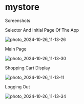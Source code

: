 # mystore


Screenshots


Selector And Initial Page Of The App  

![photo_2024-10-26_11-13-26](https://github.com/user-attachments/assets/5eb1a0c3-99ca-4c7f-87bb-f8b19081c17a)

Main Page

![photo_2024-10-26_11-13-30](https://github.com/user-attachments/assets/f569e86e-b650-44ce-a273-b090c2b32fdc)

Shopping Cart Display

![photo_2024-10-26_11-13-11](https://github.com/user-attachments/assets/a25acd72-4194-44f9-b3ce-e122acc99c9d)

Logging Out

![photo_2024-10-26_11-13-34](https://github.com/user-attachments/assets/23e296bc-75fa-4ccc-a871-cf91d40c316a)
